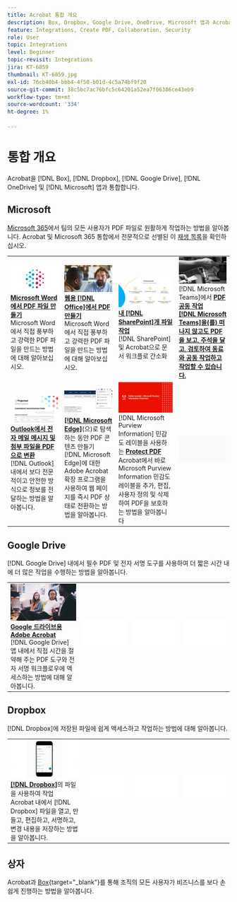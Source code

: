 ```yaml
---
title: Acrobat 통합 개요
description: Box, Dropbox, Google Drive, OneDrive, Microsoft 앱과 Acrobat 통합
feature: Integrations, Create PDF, Collaboration, Security
role: User
topic: Integrations
level: Beginner
topic-revisit: Integrations
jira: KT-6859
thumbnail: KT-6859.jpg
exl-id: 76cb40b4-bbb4-4f50-b01d-4c5a74bf9f20
source-git-commit: 38c5bc7ac76bfc5c64201a52ea7f06386ce43eb9
workflow-type: tm+mt
source-wordcount: '334'
ht-degree: 1%

---
```


# 통합 개요

Acrobat을 [!DNL Box], [!DNL Dropbox], [!DNL Google Drive], [!DNL OneDrive] 및 [!DNL Microsoft] 앱과 통합합니다.

## Microsoft

[Microsoft 365](https://www.adobe.com/documentcloud/integrations/microsoft-office-365.html)에서 팀의 모든 사용자가 PDF 파일로 원활하게 작업하는 방법을 알아봅니다. Acrobat 및 Microsoft 365 통합에서 전문적으로 선별된 이 [재생 목록](https://experienceleague.adobe.com/en/playlists/acrobat-integrate-microsoft-365)을 확인하십시오.

<table style="table-layout:fixed">
<tr>
  <td>
    <a href="createfromword.md">
      <img alt="Microsoft Word에서 PDF 파일 만들기" src="../assets/create-word.png" />
    </a>
    <div>
    <a href="createfromword.md"><strong>Microsoft Word에서 PDF 파일 만들기</strong></a>
    </div>
    Microsoft Word에서 직접 풍부하고 강력한 PDF 파일을 만드는 방법에 대해 알아보십시오.
    <br>
  </td>
  <td>
    <a href="createofficeweb.md">
      <img alt="웹용 [!DNL Office]에서 PDF 만들기" src="../assets/office-web.png" />
    </a>
    <div>
    <a href="createofficeweb.md"><strong>웹용 [!DNL Office]에서 PDF 만들기</strong></a>
    </div>
    Microsoft Word에서 직접 풍부하고 강력한 PDF 파일을 만드는 방법에 대해 알아보십시오.
    <br>
  </td> 
  <td>
    <a href="acrobatandsp.md">
      <img alt="내 [!DNL SharePoint] 파일 작업" src="../assets/work-sharepoint.png" />
    </a>
    <div>
    <a href="acrobatandsp.md"><strong>내 [!DNL SharePoint]개 파일 작업</strong></a>
    </div>
    [!DNL SharePoint] 및 Acrobat으로 문서 워크플로 간소화
    <br>
  </td>
  <td>
    <a href="acrobatandteams.md">
      <img alt="PDF 공동 작업 [!DNL Microsoft Teams]" src="../assets/collaboration-teams.png" />
    </a>
    <div>
    [!DNL Microsoft Teams]</strong></a>에서 <a href="acrobatandteams.md"><strong>PDF 공동 작업
    </div>
    [!DNL Microsoft Teams]을(를) 떠나지 않고도 PDF을 보고, 주석을 달고, 검토하여 동료와 공동 작업하고 작업할 수 있습니다.
    <br>
  </td>
</tr>
<tr>
  <td>
    <a href="outlook.md">
      <img alt="Outlook에서 전자 메일 메시지 및 첨부 파일을 PDF으로 변환" src="../assets/outlook.png" />
    </a>
    <div>
    <a href="outlook.md"><strong>Outlook에서 전자 메일 메시지 및 첨부 파일을 PDF으로 변환</strong></a>
    </div>
    [!DNL Outlook] 내에서 보다 전문적이고 안전한 방식으로 정보를 전달하는 방법을 알아봅니다.
    <br>
  </td>
  <td>
    <a href="edge.md">
      <img alt="을(를) 탐색하는 동안 PDF 콘텐츠 만들기 [!DNL Microsoft Edge]" src="../assets/edge.png" />
    </a>
    <div>
    <a href="edge.md"><strong>[!DNL Microsoft Edge]</strong></a>(으)로 탐색하는 동안 PDF 콘텐츠 만들기
    </div>
    [!DNL Microsoft Edge]에 대한 Adobe Acrobat 확장 프로그램을 사용하여 웹 페이지를 즉시 PDF 상태로 전환하는 방법을 알아봅니다.
    <br>
  </td>
  <td>
    <a href="microsoftsensitivitylabels.md">
      <img alt="[!DNL Microsoft Purview Information] 민감도 레이블을 사용하는 Protect PDF" src="../assets/purview.png" />
    </a>
    <div>
    [!DNL Microsoft Purview Information] 민감도 레이블을 사용하는 <a href="microsoftsensitivitylabels.md"><strong>Protect PDF</strong></a>
    </div>
    Acrobat에서 바로 Microsoft Purview Information 민감도 레이블을 추가, 편집, 사용자 정의 및 삭제하여 PDF을 보호하는 방법을 알아봅니다
    <br>
  </td>
  <td>
   <img alt="스페이서" src="../assets/Grayspacer.png" />
    <div>
    <br>
  </td>
</tr>
</table>

## Google Drive

[!DNL Google Drive] 내에서 필수 PDF 및 전자 서명 도구를 사용하여 더 짧은 시간 내에 더 많은 작업을 수행하는 방법을 알아봅니다.

<table style="table-layout:fixed">
<tr>
  <td>
    <a href="acrobatandgoogle.md">
      <img alt="Google 드라이브용 Adobe Acrobat" src="../assets/google.png" />
    </a>
    <div>
    <a href="acrobatandgoogle.md"><strong>Google 드라이브용 Adobe Acrobat</strong></a>
    </div>
    [!DNL Google Drive] 앱 내에서 직접 시간을 절약해 주는 PDF 도구와 전자 서명 워크플로우에 액세스하는 방법에 대해 알아봅니다.
    <br>
  </td>
  <td>
   <img alt="스페이서" src="../assets/Whitespacer.png" />
    <div>
    <br>
  </td>
  <td>
   <img alt="스페이서" src="../assets/Whitespacer.png" />
    <div>
    <br>
  </td>
  <td>
   <img alt="스페이서" src="../assets/Whitespacer.png" />
    <div>
    <br>
  </td>
</tr>
</table>

## Dropbox

[!DNL Dropbox]에 저장된 파일에 쉽게 액세스하고 작업하는 방법에 대해 알아봅니다.

<table style="table-layout:fixed">
<tr>
  <td>
    <a href="acrobat-dropbox.md">
      <img alt="다음에서 파일을 사용하여 작업 [!DNL Dropbox]" src="../assets/work-dropbox.png" />
    </a>
    <div>
    <a href="acrobat-dropbox.md"><strong>[!DNL Dropbox]</strong></a>의 파일을 사용하여 작업
    </div>
    Acrobat 내에서 [!DNL Dropbox] 파일을 열고, 만들고, 편집하고, 서명하고, 변경 내용을 저장하는 방법을 알아봅니다.
    <br>
  </td>
  <td>
   <img alt="스페이서" src="../assets/Whitespacer.png" />
    <div>
    <br>
  </td>
  <td>
   <img alt="스페이서" src="../assets/Whitespacer.png" />
    <div>
    <br>
  </td>
  <td>
   <img alt="스페이서" src="../assets/Whitespacer.png" />
    <div>
    <br>
  </td>
</tr>
</table>

## 상자

Acrobat과 [Box](https://www.adobe.com/documentcloud/integrations/box.html){target="_blank"}를 통해 조직의 모든 사용자가 비즈니스를 보다 손쉽게 진행하는 방법을 알아봅니다.
